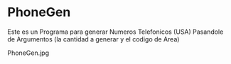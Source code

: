 # PhoneGen
Este es un Programa para generar Numeros Telefonicos (USA) Pasandole de Argumentos (la cantidad a generar y el codigo de Area)

PhoneGen.jpg
